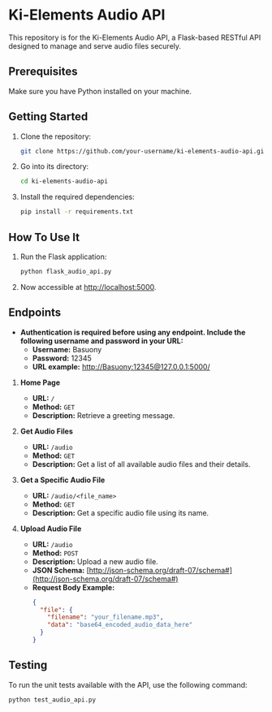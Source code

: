 # Ki-Elements Audio API

This repository is for the Ki-Elements Audio API, a Flask-based RESTful API designed to manage and serve audio files securely.

## Prerequisites

Make sure you have Python installed on your machine.

## Getting Started

1. Clone the repository:

    ```bash
    git clone https://github.com/your-username/ki-elements-audio-api.git
    ```

2. Go into its directory:

    ```bash
    cd ki-elements-audio-api
    ```

3. Install the required dependencies:

    ```bash
    pip install -r requirements.txt
    ```

## How To Use It

1. Run the Flask application:

    ```bash
    python flask_audio_api.py
    ```

2. Now accessible at [http://localhost:5000](http://localhost:5000).

## Endpoints

- **Authentication is required before using any endpoint. Include the following username and password in your URL:**
  - **Username:** Basuony
  - **Password:** 12345
  - **URL example:** [http://Basuony:12345@127.0.0.1:5000/](http://Basuony:12345@127.0.0.1:5000/)

1. **Home Page**
   - **URL:** `/`
   - **Method:** `GET`
   - **Description:** Retrieve a greeting message.

2. **Get Audio Files**
   - **URL:** `/audio`
   - **Method:** `GET`
   - **Description:** Get a list of all available audio files and their details.

3. **Get a Specific Audio File**
   - **URL:** `/audio/<file_name>`
   - **Method:** `GET`
   - **Description:** Get a specific audio file using its name.

4. **Upload Audio File**
   - **URL:** `/audio`
   - **Method:** `POST`
   - **Description:** Upload a new audio file.
   - **JSON Schema:** [http://json-schema.org/draft-07/schema#](http://json-schema.org/draft-07/schema#)
   - **Request Body Example:**
     ```json
     {
       "file": {
         "filename": "your_filename.mp3",
         "data": "base64_encoded_audio_data_here"
       }
     }
     ```

## Testing

To run the unit tests available with the API, use the following command:

```bash
python test_audio_api.py
```
